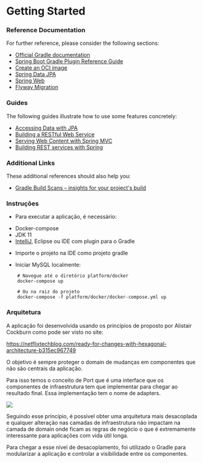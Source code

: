 # Getting Started

### Reference Documentation
For further reference, please consider the following sections:

* [Official Gradle documentation](https://docs.gradle.org)
* [Spring Boot Gradle Plugin Reference Guide](https://docs.spring.io/spring-boot/docs/2.6.1/gradle-plugin/reference/html/)
* [Create an OCI image](https://docs.spring.io/spring-boot/docs/2.6.1/gradle-plugin/reference/html/#build-image)
* [Spring Data JPA](https://docs.spring.io/spring-boot/docs/2.6.1/reference/htmlsingle/#boot-features-jpa-and-spring-data)
* [Spring Web](https://docs.spring.io/spring-boot/docs/2.6.1/reference/htmlsingle/#boot-features-developing-web-applications)
* [Flyway Migration](https://docs.spring.io/spring-boot/docs/2.6.1/reference/htmlsingle/#howto-execute-flyway-database-migrations-on-startup)

### Guides
The following guides illustrate how to use some features concretely:

* [Accessing Data with JPA](https://spring.io/guides/gs/accessing-data-jpa/)
* [Building a RESTful Web Service](https://spring.io/guides/gs/rest-service/)
* [Serving Web Content with Spring MVC](https://spring.io/guides/gs/serving-web-content/)
* [Building REST services with Spring](https://spring.io/guides/tutorials/bookmarks/)

### Additional Links
These additional references should also help you:

* [Gradle Build Scans – insights for your project's build](https://scans.gradle.com#gradle)


### Instruções

* Para executar a aplicação, é necessário:
- Docker-compose
- JDK 11
- [IntelliJ](https://www.jetbrains.com/idea/), Eclipse ou IDE com plugin para o Gradle

* Importe o projeto na IDE como projeto gradle

* Iniciar MySQL localmente:
```
    # Navegue até o diretório platform/docker
    docker-compose up

    # Ou na raiz do projeto
    docker-compose -f platform/docker/docker-compose.yml up
```



### Arquitetura

A aplicação foi desenvolvida usando os princípios de proposto por Alistair Cockburn como pode ser visto no site:

https://netflixtechblog.com/ready-for-changes-with-hexagonal-architecture-b315ec967749

O objetivo é sempre proteger o domain de mudanças em componentes que não são centrais da aplicação.

Para isso temos o conceito de Port que é uma interface que os componentes de infraestrutura tem que implementar para chegar ao resultado final. Essa implementação tem o nome de adapters.

[<img src="https://softwarecampament.files.wordpress.com/2018/08/figure4.png">](http://google.com.au/)

Seguindo esse princípio, é possivel obter uma arquitetura mais desacoplada e qualquer alteração nas camadas de infraestrutura
não impactam na camada de domain onde ficam as regras de negócio o que é extremamente interessante para aplicações
com vida útil longa.

Para chegar a esse nível de desacoplamento, foi utilizado o Gradle para modularizar a aplicação e controlar a visibilidade
entre os componentes.
